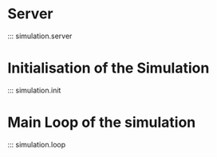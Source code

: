# Server

::: simulation.server

# Initialisation of the Simulation

::: simulation.init

# Main Loop of the simulation

::: simulation.loop